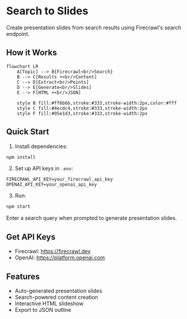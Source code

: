 # Search to Slides

Create presentation slides from search results using Firecrawl's search endpoint.

## How it Works

```mermaid
flowchart LR
    A[Topic] --> B{Firecrawl<br/>Search}
    B --> C[Results +<br/>Content]
    C --> D[Extract<br/>Points]
    D --> E[Generate<br/>Slides]
    E --> F[HTML +<br/>JSON]
    
    style B fill:#ff6b6b,stroke:#333,stroke-width:2px,color:#fff
    style C fill:#4ecdc4,stroke:#333,stroke-width:2px
    style F fill:#95e1d3,stroke:#333,stroke-width:2px
```

## Quick Start

1. Install dependencies:
```bash
npm install
```

2. Set up API keys in `.env`:
```
FIRECRAWL_API_KEY=your_firecrawl_api_key
OPENAI_API_KEY=your_openai_api_key
```

3. Run:
```bash
npm start
```

Enter a search query when prompted to generate presentation slides.

## Get API Keys
- Firecrawl: https://firecrawl.dev
- OpenAI: https://platform.openai.com

## Features
- Auto-generated presentation slides
- Search-powered content creation
- Interactive HTML slideshow
- Export to JSON outline
